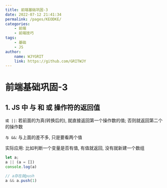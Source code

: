 ```yaml
---
title: 前端基础巩固-3  
date: 2022-07-12 21:41:34  
permalink: /pages/KEODKE/  
categories:
    - 前端
    - 前端技巧
tags:
    - 基础
    - JS
author:  
    name: WJYGRIT   
    link: https://github.com/GRITWJY  
---
```


# 前端基础巩固-3

## 1. JS 中 与 和 或 操作符的返回值

`或 ||`: 若前面的为真(转换后的), 就直接返回第一个操作数的值; 否则就返回第二个的操作数

`与 &&`: 与上面的差不多, 只是要看两个值

实际应用: 比如判断一个变量是否有值, 有值就返回, 没有就新建一个数组

```javascript
let a;
a || (a = [])
console.log(a)

// a存在就push
a && a.push(1)
```

## 
